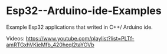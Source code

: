 # Esp32--Arduino-ide-Examples
Example Esp32 applications that writed in C++/ Arduino ide.

Videos: https://www.youtube.com/playlist?list=PLTf-amRTGxhVKieMfb_420heql2taYOVb
